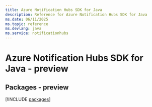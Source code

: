 ```yaml
---
title: Azure Notification Hubs SDK for Java
description: Reference for Azure Notification Hubs SDK for Java
ms.date: 06/11/2025
ms.topic: reference
ms.devlang: java
ms.service: notificationhubs
---
```

# Azure Notification Hubs SDK for Java - preview
## Packages - preview
[!INCLUDE [packages](notification-hubs-index.md)]